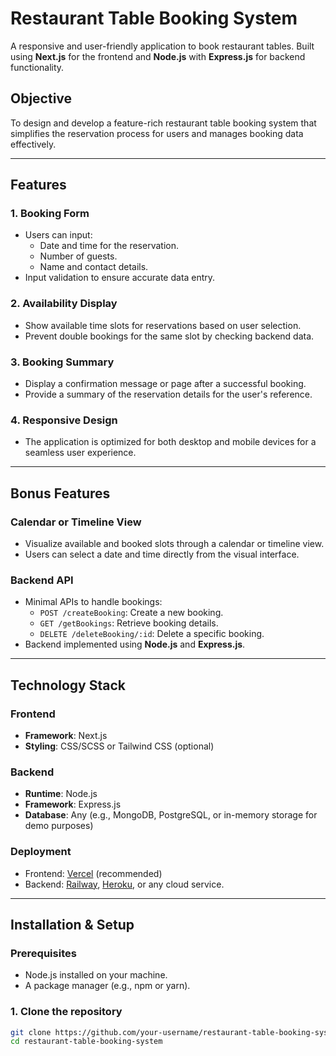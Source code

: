 # Restaurant Table Booking System

A responsive and user-friendly application to book restaurant tables. Built using **Next.js** for the frontend and **Node.js** with **Express.js** for backend functionality.

## Objective

To design and develop a feature-rich restaurant table booking system that simplifies the reservation process for users and manages booking data effectively.

---

## Features

### 1. **Booking Form**
- Users can input:
  - Date and time for the reservation.
  - Number of guests.
  - Name and contact details.
- Input validation to ensure accurate data entry.

### 2. **Availability Display**
- Show available time slots for reservations based on user selection.
- Prevent double bookings for the same slot by checking backend data.

### 3. **Booking Summary**
- Display a confirmation message or page after a successful booking.
- Provide a summary of the reservation details for the user's reference.

### 4. **Responsive Design**
- The application is optimized for both desktop and mobile devices for a seamless user experience.

---

## Bonus Features
### **Calendar or Timeline View**
- Visualize available and booked slots through a calendar or timeline view.
- Users can select a date and time directly from the visual interface.

### **Backend API**
- Minimal APIs to handle bookings:
  - `POST /createBooking`: Create a new booking.
  - `GET /getBookings`: Retrieve booking details.
  - `DELETE /deleteBooking/:id`: Delete a specific booking.
- Backend implemented using **Node.js** and **Express.js**.

---

## Technology Stack

### **Frontend**
- **Framework**: Next.js
- **Styling**: CSS/SCSS or Tailwind CSS (optional)

### **Backend**
- **Runtime**: Node.js
- **Framework**: Express.js
- **Database**: Any (e.g., MongoDB, PostgreSQL, or in-memory storage for demo purposes)

### **Deployment**
- Frontend: [Vercel](https://vercel.com/) (recommended)
- Backend: [Railway](https://railway.app/), [Heroku](https://www.heroku.com/), or any cloud service.

---

## Installation & Setup

### Prerequisites
- Node.js installed on your machine.
- A package manager (e.g., npm or yarn).

### 1. Clone the repository
```bash
git clone https://github.com/your-username/restaurant-table-booking-system.git
cd restaurant-table-booking-system
